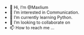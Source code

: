 - 👋 Hi, I’m @Maxlium
- 👀 I’m interested in Communication.
- 🌱 I’m currently learning Python.
- 💞️ I’m looking to collaborate on 
- 📫 How to reach me ...

<!---
Maxlium/Maxlium is a ✨ special ✨ repository because its `README.md` (this file) appears on your GitHub profile.
You can click the Preview link to take a look at your changes.
--->
